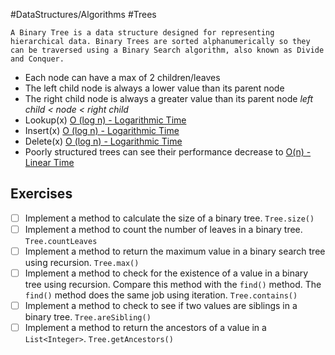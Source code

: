 #DataStructures/Algorithms #Trees

```ad-summary
A Binary Tree is a data structure designed for representing hierarchical data. Binary Trees are sorted alphanumerically so they can be traversed using a Binary Search algorithm, also known as Divide and Conquer.
```


- Each node can have a max of 2 children/leaves
- The left child node is always a lower value than its parent node
- The right child node is always a greater value than its parent node
		*left child < node < right child*
- Lookup(x) [O (log n) - Logarithmic Time](Time%20Complexity%20-%20Big%20O%20Notation.md#O%20log%20n%20-%20Logarithmic%20Time)
- Insert(x) [O (log n) - Logarithmic Time](Time%20Complexity%20-%20Big%20O%20Notation.md#O%20log%20n%20-%20Logarithmic%20Time)
- Delete(x) [O (log n) - Logarithmic Time](Time%20Complexity%20-%20Big%20O%20Notation.md#O%20log%20n%20-%20Logarithmic%20Time)
- Poorly structured trees can see their performance decrease to [O(n) - Linear Time](Time%20Complexity%20-%20Big%20O%20Notation.md#O%20n%20-%20Linear%20Time)


## Exercises
- [ ] Implement a method to calculate the size of a binary tree. `Tree.size()`
- [ ] Implement a method to count the number of leaves in a binary tree. `Tree.countLeaves`
- [ ] Implement a method to return the maximum value in a binary search tree using recursion. `Tree.max()`
- [ ]  Implement a method to check for the existence of a value in a binary tree using recursion. Compare this method with the `find()` method. The `find()` method does the same job using iteration. `Tree.contains()`
- [ ] Implement a method to check to see if two values are siblings in a binary tree. `Tree.areSibling()`
- [ ] Implement a method to return the ancestors of a value in a `List<Integer>`. `Tree.getAncestors()`